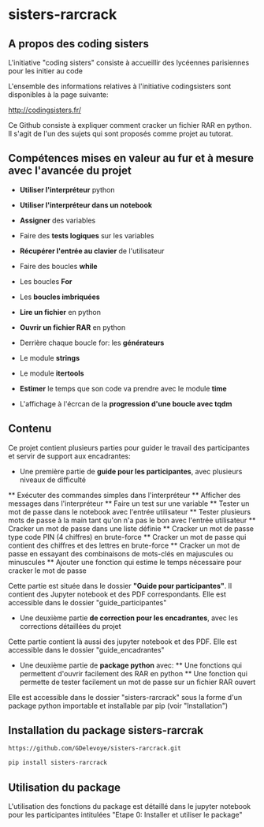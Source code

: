 # sisters-rarcrack

## A propos des coding sisters

L'initiative "coding sisters" consiste à accueillir des lycéennes parisiennes pour les initier au code

L'ensemble des informations relatives à l'initiative codingsisters sont disponibles à la page suivante:

http://codingsisters.fr/


Ce Github consiste à expliquer comment cracker un fichier RAR en python. Il s'agit de l'un des sujets qui sont proposés comme projet au tutorat.


## Compétences mises en valeur au fur et à mesure avec l'avancée du projet


- **Utiliser l'interpréteur** python

- **Utiliser l'interpréteur dans un notebook**

- **Assigner** des variables

- Faire des **tests logiques** sur les variables

- **Récupérer l'entrée au clavier** de l'utilisateur

- Faire des boucles **while**

- Les boucles **For**

- Les **boucles imbriquées**

- **Lire un fichier** en python

- **Ouvrir un fichier RAR** en python

- Derrière chaque boucle for: les **générateurs**

- Le module **strings**

- Le module **itertools**

- **Estimer** le temps que son code va prendre avec le module **time**

- L'affichage à l'écrcan de la **progression d'une boucle avec tqdm**


## Contenu

Ce projet contient plusieurs parties pour guider le travail des participantes et servir de support aux encadrantes:

* Une première partie de **guide pour les participantes**, avec plusieurs niveaux de difficulté

** Exécuter des commandes simples dans l'interpréteur
** Afficher des messages dans l'interpréteur
** Faire un test sur une variable
** Tester un mot de passe dans le notebook avec l'entrée utilisateur
** Tester plusieurs mots de passe à la main tant qu'on n'a pas le bon avec l'entrée utilisateur
** Cracker un mot de passe dans une liste définie
** Cracker un mot de passe type code PIN (4 chiffres) en brute-force
** Cracker un mot de passe qui contient des chiffres et des lettres en brute-force
** Cracker un mot de passe en essayant des combinaisons de mots-clés en majuscules ou minuscules
** Ajouter une fonction qui estime le temps nécessaire pour cracker le mot de passe


Cette partie est située dans le dossier **"Guide pour participantes"**. Il contient des Jupyter notebook et des PDF correspondants. Elle est accessible dans le dossier "guide_participantes"


* Une deuxième partie **de correction pour les encadrantes**, avec les corrections détaillées du projet

Cette partie contient là aussi des jupyter notebook et des PDF. Elle est accessible dans le dossier "guide_encadrantes"


* Une deuxième partie de **package python** avec:
** Une fonctions qui permettent d'ouvrir facilement des RAR en python
** Une fonction qui permette de tester facilement un mot de passe sur un fichier RAR ouvert


Elle est accessible dans le dossier "sisters-rarcrack" sous la forme d'un package python importable et installable par pip (voir "Installation")



## Installation du package sisters-rarcrak


```bash
https://github.com/GDelevoye/sisters-rarcrack.git

pip install sisters-rarcrack
```

## Utilisation du package


L'utilisation des fonctions du package est détaillé dans le jupyter notebook pour les participantes intitulées "Etape 0: Installer et utiliser le package"

